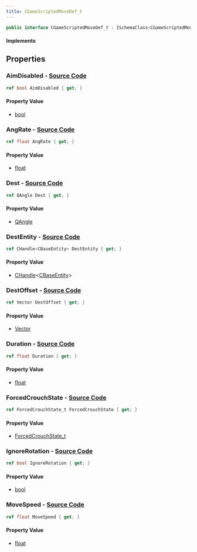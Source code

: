 ```yaml
---
title: CGameScriptedMoveDef_t
---
```


```csharp
public interface CGameScriptedMoveDef_t : ISchemaClass<CGameScriptedMoveDef_t>, ISchemaField, ISchemaClass, INativeHandle
```

#### Implements

## Properties

### **AimDisabled** - [Source Code](https://github.com/swiftly-solution/swiftlys2/blob/main/managed/src/SwiftlyS2.Generated/Schemas/Interfaces/CGameScriptedMoveDef_t.cs#L28)

```csharp
ref bool AimDisabled { get; }
```

#### Property Value

- [bool](https://learn.microsoft.com/dotnet/api/system.boolean)

### **AngRate** - [Source Code](https://github.com/swiftly-solution/swiftlys2/blob/main/managed/src/SwiftlyS2.Generated/Schemas/Interfaces/CGameScriptedMoveDef_t.cs#L24)

```csharp
ref float AngRate { get; }
```

#### Property Value

- [float](https://learn.microsoft.com/dotnet/api/system.single)

### **Dest** - [Source Code](https://github.com/swiftly-solution/swiftlys2/blob/main/managed/src/SwiftlyS2.Generated/Schemas/Interfaces/CGameScriptedMoveDef_t.cs#L20)

```csharp
ref QAngle Dest { get; }
```

#### Property Value

- [QAngle](/docs/api/shared/natives/qangle)

### **DestEntity** - [Source Code](https://github.com/swiftly-solution/swiftlys2/blob/main/managed/src/SwiftlyS2.Generated/Schemas/Interfaces/CGameScriptedMoveDef_t.cs#L18)

```csharp
ref CHandle<CBaseEntity> DestEntity { get; }
```

#### Property Value

- [CHandle](/docs/api/shared/natives/chandle-1)<[CBaseEntity](/docs/api/shared/schemadefinitions/cbaseentity)>

### **DestOffset** - [Source Code](https://github.com/swiftly-solution/swiftlys2/blob/main/managed/src/SwiftlyS2.Generated/Schemas/Interfaces/CGameScriptedMoveDef_t.cs#L16)

```csharp
ref Vector DestOffset { get; }
```

#### Property Value

- [Vector](/docs/api/shared/natives/vector)

### **Duration** - [Source Code](https://github.com/swiftly-solution/swiftlys2/blob/main/managed/src/SwiftlyS2.Generated/Schemas/Interfaces/CGameScriptedMoveDef_t.cs#L22)

```csharp
ref float Duration { get; }
```

#### Property Value

- [float](https://learn.microsoft.com/dotnet/api/system.single)

### **ForcedCrouchState** - [Source Code](https://github.com/swiftly-solution/swiftlys2/blob/main/managed/src/SwiftlyS2.Generated/Schemas/Interfaces/CGameScriptedMoveDef_t.cs#L32)

```csharp
ref ForcedCrouchState_t ForcedCrouchState { get; }
```

#### Property Value

- [ForcedCrouchState_t](/docs/api/shared/schemadefinitions/forcedcrouchstate_t)

### **IgnoreRotation** - [Source Code](https://github.com/swiftly-solution/swiftlys2/blob/main/managed/src/SwiftlyS2.Generated/Schemas/Interfaces/CGameScriptedMoveDef_t.cs#L30)

```csharp
ref bool IgnoreRotation { get; }
```

#### Property Value

- [bool](https://learn.microsoft.com/dotnet/api/system.boolean)

### **MoveSpeed** - [Source Code](https://github.com/swiftly-solution/swiftlys2/blob/main/managed/src/SwiftlyS2.Generated/Schemas/Interfaces/CGameScriptedMoveDef_t.cs#L26)

```csharp
ref float MoveSpeed { get; }
```

#### Property Value

- [float](https://learn.microsoft.com/dotnet/api/system.single)

